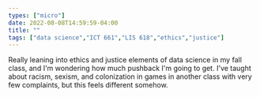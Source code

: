 ```yaml
---
types: ["micro"]
date: 2022-08-08T14:59:59-04:00
title: ""
tags: ["data science","ICT 661","LIS 618","ethics","justice"]
---
```

Really leaning into ethics and justice elements of data science in my fall class, and I'm wondering how much pushback I'm going to get. I've taught about racism, sexism, and colonization in games in another class with very few complaints, but this feels different somehow.
